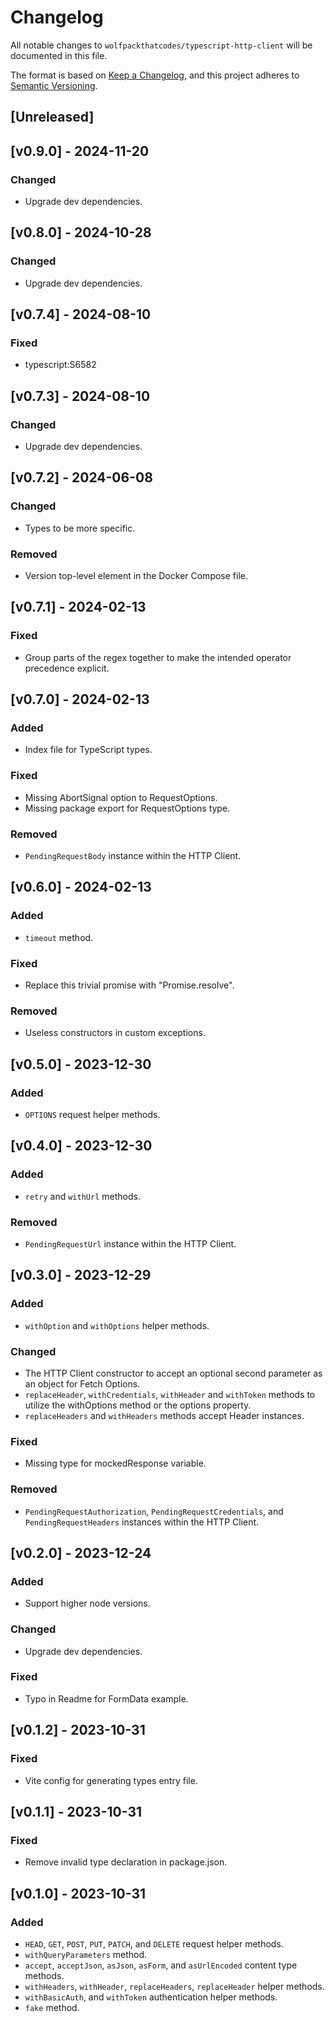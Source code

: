 # Changelog

All notable changes to `wolfpackthatcodes/typescript-http-client` will be documented in this file.

The format is based on [Keep a Changelog](https://keepachangelog.com/en/1.0.0/),
and this project adheres to [Semantic Versioning](https://semver.org/spec/v2.0.0.html).

## [Unreleased]

## [v0.9.0] - 2024-11-20
### Changed
- Upgrade dev dependencies.

## [v0.8.0] - 2024-10-28
### Changed
- Upgrade dev dependencies.

## [v0.7.4] - 2024-08-10
### Fixed
- typescript:S6582

## [v0.7.3] - 2024-08-10
### Changed
- Upgrade dev dependencies.

## [v0.7.2] - 2024-06-08
### Changed
- Types to be more specific.

### Removed
- Version top-level element in the Docker Compose file.

## [v0.7.1] - 2024-02-13
### Fixed
- Group parts of the regex together to make the intended operator precedence explicit.

## [v0.7.0] - 2024-02-13
### Added
- Index file for TypeScript types.

### Fixed
- Missing AbortSignal option to RequestOptions.
- Missing package export for RequestOptions type.

### Removed
- `PendingRequestBody` instance within the HTTP Client.

## [v0.6.0] - 2024-02-13
### Added
- `timeout` method.

### Fixed
- Replace this trivial promise with "Promise.resolve".

### Removed
- Useless constructors in custom exceptions.

## [v0.5.0] - 2023-12-30
### Added
- `OPTIONS` request helper methods.

## [v0.4.0] - 2023-12-30
### Added
- `retry` and `withUrl` methods.

### Removed
- `PendingRequestUrl` instance within the HTTP Client.

## [v0.3.0] - 2023-12-29
### Added
- `withOption` and `withOptions` helper methods.

### Changed
- The HTTP Client constructor to accept an optional second parameter as an object for Fetch Options.
- `replaceHeader`, `withCredentials`, `withHeader` and `withToken` methods to utilize the withOptions method or the options property.
- `replaceHeaders` and `withHeaders` methods accept Header instances.

### Fixed
- Missing type for mockedResponse variable.

### Removed
- `PendingRequestAuthorization`, `PendingRequestCredentials`, and `PendingRequestHeaders` instances within the HTTP Client.

## [v0.2.0] - 2023-12-24
### Added
- Support higher node versions.

### Changed
- Upgrade dev dependencies.

### Fixed
- Typo in Readme for FormData example.

## [v0.1.2] - 2023-10-31
### Fixed
- Vite config for generating types entry file.

## [v0.1.1] - 2023-10-31
### Fixed
- Remove invalid type declaration in package.json.

## [v0.1.0] - 2023-10-31
### Added
- `HEAD`, `GET`, `POST`, `PUT`, `PATCH`, and `DELETE` request helper methods.
- `withQueryParameters` method.
- `accept`, `acceptJson`, `asJson`, `asForm`, and `asUrlEncoded` content type methods.
- `withHeaders`, `withHeader`, `replaceHeaders`, `replaceHeader` helper methods.
- `withBasicAuth`, and `withToken` authentication helper methods.
- `fake` method.

